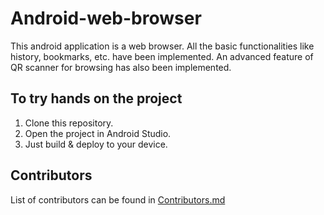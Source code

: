 # Android-web-browser
This android application is a web browser. All the basic functionalities like history, bookmarks, etc. have been implemented. An advanced feature of QR scanner for browsing has also been implemented.

## To try hands on the project

1. Clone this repository.
2. Open the project in Android Studio.
3. Just build & deploy to your device.

## Contributors

List of contributors can be found in [Contributors.md](./Contributors.md)
